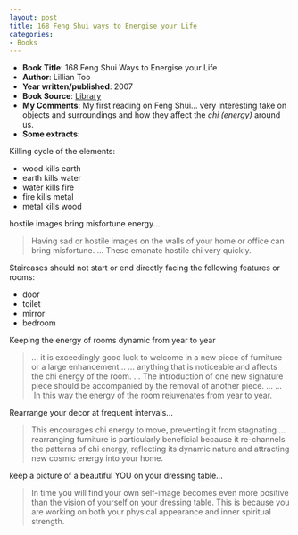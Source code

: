 ```yaml
---
layout: post
title: 168 Feng Shui ways to Energise your Life
categories:
- Books
---
```



- **Book Title**: 168 Feng Shui Ways to Energise your Life
- **Author**: Lillian Too
- **Year written/published**: 2007
- **Book Source**: [Library](http://vistaweb.nlb.gov.sg/cgi-bin/cw_cgi?fullRecord+7689+3002+12949435+1+0)
- **My Comments**: My first reading on Feng Shui... very interesting take on objects and surroundings and how they affect the _chi (energy)_ around us.
- **Some extracts**:

Killing cycle of the elements:

- wood kills earth
- earth kills water
- water kills fire
- fire kills metal
- metal kills wood

hostile images bring misfortune energy...

> Having sad or hostile images on the walls of your home or office can bring misfortune. ... These emanate hostile chi very quickly.

Staircases should not start or end directly facing the following features or rooms:

- door
- toilet
- mirror
- bedroom

Keeping the energy of rooms dynamic from year to year

> ... it is exceedingly good luck to welcome in a new piece of furniture or a large enhancement... ... anything that is noticeable and affects the chi energy of the room. ... The introduction of one new signature piece should be accompanied by the removal of another piece. ... ...  In this way the energy of the room rejuvenates from year to year.

Rearrange your decor at frequent intervals...

> This encourages chi energy to move, preventing it from stagnating ... rearranging furniture is particularly beneficial because it re-channels the patterns of chi energy, reflecting its dynamic nature and attracting new cosmic energy into your home.

keep a picture of a beautiful YOU on your dressing table...

> In time you will find your own self-image becomes even more positive than the vision of yourself on your dressing table. This is because you are working on both your physical appearance and inner spiritual strength.
